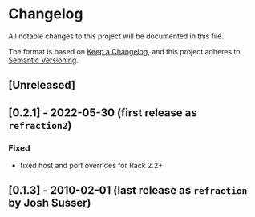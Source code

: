# Changelog

All notable changes to this project will be documented in this file.

The format is based on [Keep a Changelog](https://keepachangelog.com/en/1.0.0/),
and this project adheres to [Semantic Versioning](https://semver.org/spec/v2.0.0.html).

## [Unreleased]

## [0.2.1] - 2022-05-30 (first release as `refraction2`)

### Fixed

- fixed host and port overrides for Rack 2.2+

## [0.1.3] - 2010-02-01 (last release as `refraction` by Josh Susser)
